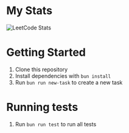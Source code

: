# My Stats
![LeetCode Stats](https://leetcard.jacoblin.cool/AYDLIOH04?theme=dark&font=JetBrains%20Mono&ext=heatmap)

# Getting Started

1. Clone this repository
2. Install dependencies with `bun install`
3. Run `bun run new-task` to create a new task

# Running tests

1. Run `bun run test` to run all tests

